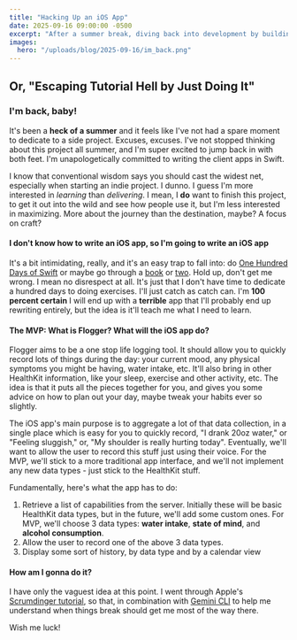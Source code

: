 ```yaml
---
title: "Hacking Up an iOS App"
date: 2025-09-16 09:00:00 -0500
excerpt: "After a summer break, diving back into development by building an iOS app for Flogger - a life logging tool. Learning Swift by doing, focusing on HealthKit integration and basic data collection."
images:
  hero: "/uploads/blog/2025-09-16/im_back.png"
---
```

## Or, "Escaping Tutorial Hell by Just Doing It"

### I'm back, baby!

It's been a **heck of a summer** and it feels like I've not had a spare moment to dedicate to a side project.  Excuses, excuses.  I've not stopped thinking about this project all summer, and I'm super excited to jump back in with both feet.  I'm unapologetically committed to writing the client apps in Swift.  

I know that conventional wisdom says you should cast the widest net, especially when starting an indie project.  I dunno.  I guess I'm more interested in *learning* than *delivering*.  I mean, I **do** want to finish this project, to get it out into the wild and see how people use it, but I'm less interested in maximizing.  More about the journey than the destination, maybe?  A focus on craft?

#### I don't know how to write an iOS app, so I'm going to write an iOS app

It's a bit intimidating, really, and it's an easy trap to fall into: do [One Hundred Days of Swift](https://www.google.com/url?sa=t&source=web&rct=j&opi=89978449&url=https://www.hackingwithswift.com/100&ved=2ahUKEwjQy_Wf-N2PAxUWJNAFHZ02It0QFnoECA0QAQ&usg=AOvVaw3Fq0kbxX9_DRO2c0xSRGA6) or maybe go through a [book](https://books.apple.com/us/book/the-swift-programming-language-swift-5-7/id881256329) or [two](https://books.apple.com/us/book/develop-in-swift-explorations/id1511184149).  Hold up, don't get me wrong.  I mean no disrespect at all.  It's just that I don't have time to dedicate a hundred days to doing exercises.  I'll just catch as catch can.  I'm **100 percent certain** I will end up with a **terrible** app that I'll probably end up rewriting entirely, but the idea is it'll teach me what I need to learn.

#### The MVP: What is Flogger? What will the iOS app do?

Flogger aims to be a one stop life logging tool.  It should allow you to quickly record lots of things during the day: your current mood, any physical symptoms you might be having, water intake, etc.  It'll also bring in other HealthKit information, like your sleep, exercise and other activity, etc.  The idea is that it puts all the pieces together for you, and gives you some advice on how to plan out your day, maybe tweak your habits ever so slightly.

The iOS app's main purpose is to aggregate a lot of that data collection, in a single place which is easy for you to quickly record, "I drank 20oz water," or "Feeling sluggish," or, "My shoulder is really hurting today".  Eventually, we'll want to allow the user to record this stuff just using their voice.  For the MVP, we'll stick to a more traditional app interface, and we'll not implement any new data types - just stick to the HealthKit stuff.

Fundamentally, here's what the app has to do:

1. Retrieve a list of capabilities from the server.  Initially these will be basic HealthKit data types, but in the future, we'll add some custom ones.  For MVP, we'll choose 3 data types: **water intake**, **state of mind**, and **alcohol consumption**.
2. Allow the user to record one of the above 3 data types.
3. Display some sort of history, by data type and by a calendar view

#### How am I gonna do it?

I have only the vaguest idea at this point.  I went through Apple's [Scrumdinger tutorial](https://developer.apple.com/tutorials/app-dev-training/getting-started-with-scrumdinger), so that, in combination with [Gemini CLI](https://github.com/google-gemini/gemini-cli) to help me understand when things break should get me most of the way there.  

Wish me luck!
